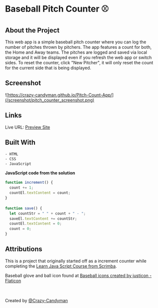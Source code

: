 # Baseball Pitch Counter ⚾

## About the Project

This web app is a simple baseball pitch counter where you can log the number of pitches thrown by pitchers. The app
features a count for both, the Home and Away teams. The pitches are logged and saved via local storage and it will be
displayed even if you refresh the web app or switch sides. To reset the counter, click "New Pitcher", it will only reset
the count for the current side that is being displayed.

## Screenshot

![https://crazy-candyman.github.io/Pitch-Count-App/](/screenshot/pitch_counter_screenshot.png)

## Links

Live URL: [Preview Site](https://crazy-candyman.github.io/Pitch-Count-App/)

## Built With

    - HTML
    - CSS
    - JavaScript

**JavaScript code from the solution**

```javascript
function increment() {
  count += 1;
  countEl.textContent = count;
}

function save() {
  let countStr = " " + count + " - ";
  saveEl.textContent += countStr;
  countEl.textContent = 0;
  count = 0;
}
```

## Attributions

This is a project that originally started off as a increment counter while completing the
<a href="https://scrimba.com/learn/learnjavascript">Learn Java Script Course from Scrimba</a>.

Baseball glove and ball icon found at <a href="https://www.flaticon.com/free-icons/baseball" title="baseball icons">
Baseball icons created by justicon - Flaticon</a>
<br/>
<br/>
<br/>

Created by [@Crazy-Candyman](https://github.com/Crazy-Candyman)
